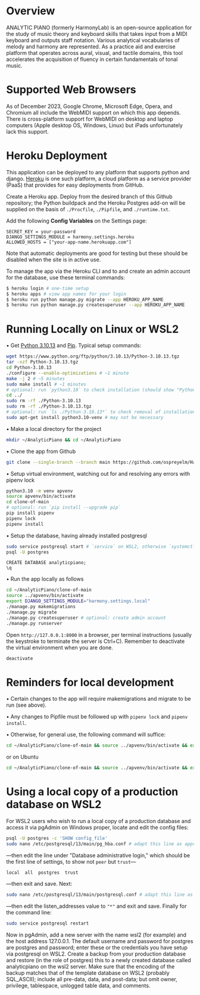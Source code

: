 # Overview

ANALYTIC PIANO (formerly HarmonyLab) is an open-source application for the study of music theory and keyboard skills that takes input from a MIDI keyboard and outputs staff notation. Various analytical vocabularies of melody and harmony are represented. As a practice aid and exercise platform that operates across aural, visual, and tactile domains, this tool accelerates the acquisition of fluency in certain fundamentals of tonal music.

# Supported Web Browsers

As of December 2023, Google Chrome, Microsoft Edge, Opera, and Chromium all include the WebMIDI support on which this app depends. There is cross-platform support for WebMIDI on desktop and laptop computers (Apple desktop OS, Windows, Linux) but iPads unfortunately lack this support.

# Heroku Deployment

This application can be deployed to any platform that supports python and django. [Heroku](https://heroku.com/) is one such platform, a cloud platform as a service provider (PaaS) that provides for easy deployments from GitHub.

Create a Heroku app. Deploy from the desired branch of this Github repository; the Python buildpack and the Heroku Postgres add-on will be supplied on the basis of `./Procfile`, `./Pipfile`, and `./runtime.txt`.

Add the following **Config Variables** on the Settings page:

```
SECRET_KEY = your-password
DJANGO_SETTINGS_MODULE = harmony.settings.heroku
ALLOWED_HOSTS = ["your-app-name.herokuapp.com"]
```

Note that automatic deployments are good for testing but these should be disabled when the site is in active use.

To manage the app via the Heroku CLI and to and create an admin account for the database, use these terminal commands:

```bash
$ heroku login # one-time setup
$ heroku apps # view app names for your login
$ heroku run python manage.py migrate --app HEROKU_APP_NAME
$ heroku run python manage.py createsuperuser --app HEROKU_APP_NAME
```

# Running Locally on Linux or WSL2

• Get [Python 3.10.13](http://python.org/downloads/) and [Pip](http://www.pip-installer.org/). Typical setup commands:
```bash
wget https://www.python.org/ftp/python/3.10.13/Python-3.10.13.tgz
tar -xzf Python-3.10.13.tgz 
cd Python-3.10.13
./configure --enable-optimizations # ~1 minute
make -j 2 # ~5 minutes
sudo make install # ~1 minutes
# optional: run `python3.10` to check installation (should show "Python 3.10.13") then `exit()`
cd ../
sudo rm -rf ./Python-3.10.13
sudo rm -rf ./Python-3.10.13.tgz 
# optional: run `ls ./Python-3.10.13*` to check removal of installation files
sudo apt-get install python3.10-venv # may not be necessary
```

• Make a local directory for the project
```bash
mkdir ~/AnalyticPiano && cd ~/AnalyticPiano
```

• Clone the app from Github
```bash
git clone --single-branch --branch main https://github.com/ospreyelm/HarmonyLab.git clone-of-main
```

• Setup virtual environment, watching out for and resolving any errors with pipenv lock
```bash
python3.10 -m venv apvenv
source apvenv/bin/activate
cd clone-of-main
# optional: run `pip install --upgrade pip`
pip install pipenv
pipenv lock
pipenv install
```

• Setup the database, having already installed postgresql
```bash
sudo service postgresql start # `service` on WSL2, otherwise `systemctl`
psql -U postgres
```
```psql
CREATE DATABASE analyticpiano;
\q
```

• Run the app locally as follows
```sh
cd ~/AnalyticPiano/clone-of-main
source ../apvenv/bin/activate
export DJANGO_SETTINGS_MODULE="harmony.settings.local"
./manage.py makemigrations
./manage.py migrate
./manage.py createsuperuser # optional: create admin account
./manage.py runserver
```
Open `http://127.0.0.1:8000` in a browser, per terminal instructions (usually the keystroke to terminate the server is Ctrl+C). Remember to deactivate the virtual environment when you are done.
```sh
deactivate
```

# Reminders for local development

• Certain changes to the app will require makemigrations and migrate to be run (see above).

• Any changes to Pipfile must be followed up with `pipenv lock` and `pipenv install`.

• Otherwise, for general use, the following command will suffice:

```sh
cd ~/AnalyticPiano/clone-of-main && source ../apvenv/bin/activate && export DJANGO_SETTINGS_MODULE="harmony.settings.local" && sudo service postgresql start && ./manage.py runserver
```
or on Ubuntu
```sh
cd ~/AnalyticPiano/clone-of-main && source ../apvenv/bin/activate && export DJANGO_SETTINGS_MODULE="harmony.settings.local" && sudo systemctl start postgresql.service && ./manage.py runserver
```

# Using a local copy of a production database on WSL2

For WSL2 users who wish to run a local copy of a production database and access it via pgAdmin on Windows proper, locate and edit the config files:
```bash
psql -U postgres -c 'SHOW config_file'
sudo nano /etc/postgresql/13/main/pg_hba.conf # adapt this line as appropriate
```
—then edit the line under "Database administrative login," which should be the first line of settings, to show not `peer` but `trust`—
```
local  all  postgres  trust
```
—then exit and save. Next:
```bash
sudo nano /etc/postgresql/13/main/postgresql.conf # adapt this line as appropriate
```
—then edit the listen_addresses value to `"*"` and exit and save. Finally for the command line:
```bash
sudo service postgresql restart
```

Now in pgAdmin, add a new server with the name wsl2 (for example) and the host address 127.0.0.1. The default username and password for postgres are postgres and password; enter these or the credentials you have setup via postgresql on WSL2. Create a backup from your production database and restore (in the role of postgres) this to a newly created database called analyticpiano on the wsl2 server. Make sure that the encoding of the backup matches that of the template database on WSL2 (probably SQL_ASCII); include all pre-data, data, and post-data; but omit owner, privilege, tablespace, unlogged table data, and comments.
